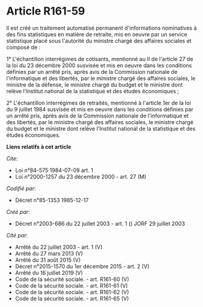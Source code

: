 # Article R161-59

Il est créé un traitement automatisé permanent d'informations nominatives à des fins statistiques en matière de retraite, mis
en oeuvre par un service statistique placé sous l'autorité du ministre chargé des affaires sociales et composé de :

1° L'échantillon interrégimes de cotisants, mentionné au II de l'article 27 de la loi du 23 décembre 2000 susvisée et mis en
oeuvre dans les conditions définies par un arrêté pris, après avis de la Commission nationale de l'informatique et des
libertés, par le ministre chargé des affaires sociales, le ministre de la défense, le ministre chargé du budget et le
ministre dont relève l'Institut national de la statistique et des études économiques ;

2° L'échantillon interrégimes de retraités, mentionné à l'article 1er de la loi du 9 juillet 1984 susvisée et mis en oeuvre
dans les conditions définies par un arrêté pris, après avis de la Commission nationale de l'informatique et des libertés, par
le ministre chargé des affaires sociales, le ministre chargé du budget et le ministre dont relève l'Institut national de la
statistique et des études économiques.

**Liens relatifs à cet article**

_Cite_:

  - Loi n°84-575 1984-07-09 art. 1
  - Loi n°2000-1257 du 23 décembre 2000 - art. 27 (M)

_Codifié par_:

  - Décret n°85-1353 1985-12-17

_Créé par_:

  - Décret n°2003-686 du 22 juillet 2003 - art. 1 () JORF 29 juillet 2003

_Cité par_:

  - Arrêté du 22 juillet 2003 - art. 1 (V)
  - Arrêté du 27 mars 2013 (V)
  - Arrêté du 31 août 2015 (V)
  - Décret n°2015-1570 du 1er décembre 2015 - art. 2 (V)
  - Arrêté du 16 juillet 2019 (V)
  - Code de la sécurité sociale. - art. R161-60 (V)
  - Code de la sécurité sociale. - art. R161-61 (V)
  - Code de la sécurité sociale. - art. R161-62 (V)
  - Code de la sécurité sociale. - art. R161-65 (V)
